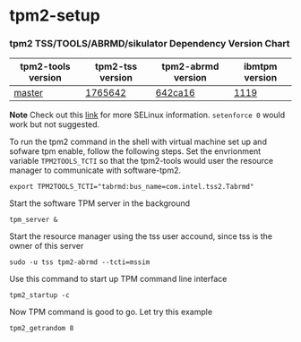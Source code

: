 # tpm2-setup


### tpm2 TSS/TOOLS/ABRMD/sikulator Dependency Version Chart

| tpm2-tools version | tpm2-tss version | tpm2-abrmd version| ibmtpm version|
|--------------------|------------------|-------------------|---------------|
|[master](https://github.com/keylime/tpm2-tools.git)|[1765642](https://github.com/tpm2-software/tpm2-tss.git)|[642ca16](https://github.com/tpm2-software/tpm2-abrmd.git)|[1119](http://sourceforge.net/projects/ibmswtpm2/files/ibmtpm1119.tar.gz/download)|


**Note**
Check out this [link](https://github.com/tpm2-software/tpm2-abrmd/blob/master/INSTALL.md#selinux) for more SELinux information.
`setenforce 0` would work but not suggested.

To run the tpm2 command in the shell with virtual machine set up and sofware tpm enable, follow the following steps.
Set the envrionment variable `TPM2TOOLS_TCTI` so that the tpm2-tools would user the resource manager to communicate with software-tpm2.
```
export TPM2TOOLS_TCTI="tabrmd:bus_name=com.intel.tss2.Tabrmd"
```

Start the software TPM server in the background
```
tpm_server &
```

Start the resource manager using the tss user accound, since tss is the owner of this server
```
sudo -u tss tpm2-abrmd --tcti=mssim
```

Use this command to start up TPM command line interface
```
tpm2_startup -c
```

Now TPM command is good to go. Let try this example
```
tpm2_getrandom 8
```
